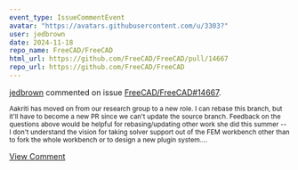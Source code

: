 ```yaml
---
event_type: IssueCommentEvent
avatar: "https://avatars.githubusercontent.com/u/3303?"
user: jedbrown
date: 2024-11-18
repo_name: FreeCAD/FreeCAD
html_url: https://github.com/FreeCAD/FreeCAD/pull/14667
repo_url: https://github.com/FreeCAD/FreeCAD
---
```


<a href='https://github.com/jedbrown' target='_blank'>jedbrown</a> commented on issue <a href='https://github.com/FreeCAD/FreeCAD/pull/14667' target='_blank'>FreeCAD/FreeCAD#14667</a>.

<small>Aakriti has moved on from our research group to a new role. I can rebase this branch, but it'll have to become a new PR since we can't update the source branch. Feedback on the questions above would be helpful for rebasing/updating other work she did this summer -- I don't understand the vision for taking solver support out of the FEM workbench other than to fork the whole workbench or to design a new plugin system....</small>

<a href='https://github.com/FreeCAD/FreeCAD/pull/14667' target='_blank'>View Comment</a>